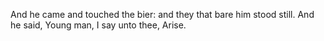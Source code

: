 And he came and touched the bier: and they that bare him stood still. And he said, Young man, I say unto thee, Arise.
